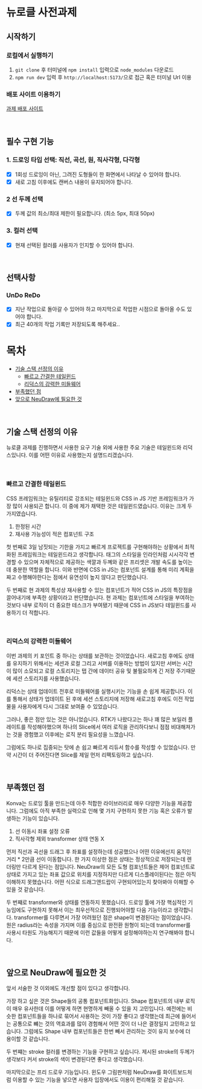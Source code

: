 # 뉴로클 사전과제

## 시작하기

### 로컬에서 실행하기

1. `git clone` 후 터미널에 `npm install` 입력으로 `node_modules` 다운로드
2. `npm run dev` 입력 후 `http://localhost:5173/`으로 접근 혹은 터미널 Url 이용

### 배포 사이트 이용하기

[과제 배포 사이트](https://newdraw-iota.vercel.app/)

<br>

## 필수 구현 기능

### 1. 드로잉 타입 선택: 직선, 곡선, 원, 직사각형, 다각형

- [x] 1회성 드로잉이 아닌, 그려진 도형들이 한 화면에서 나타날 수 있어야 합니다.
- [x] 새로 고침 이후에도 캔버스 내용이 유지되어야 합니다.

### 2 선 두께 선택

- [x] 두께 값의 최소/최대 제한이 필요합니다. (최소 5px, 최대 50px)

### 3. 컬러 선택

- [x] 현재 선택된 컬러를 사용자가 인지할 수 있어야 합니다.

<br>

## 선택사항

### UnDo ReDo

- [x] 지난 작업으로 돌아갈 수 있어야 하고 마지막으로 작업한 시점으로 돌아올 수도 있어야 합니다.
- [x] 최근 40개의 작업 기록만 저장되도록 해주세요..

# 목차

- [기술 스택 선정의 이유](#기술-스택-선정의-이유)
  - [빠르고 간결한 테일윈드](#빠르고-간결한-테일윈드)
  - [리덕스의 강력한 미들웨어](#리덕스의-강력한-미들웨어)
- [부족했던 점](#부족했던-점)
- [앞으로 NeuDraw에 필요한 것](#앞으로-neudraw에-필요한-것)

<br>

## 기술 스택 선정의 이유

뉴로클 과제를 진행하면서 사용한 요구 기술 외에 사용한 주요 기술은 테일윈드와 리덕스있니다. 이를 어떤 이유로 사용했는지 설명드리겠습니다.

<br />

### 빠르고 간결한 테일윈드

CSS 프레임워크는 유틸리티로 강조되는 테일윈드와 CSS in JS 기반 프레임워크가 가장 많이 사용되곤 합니다. 이 중에 제가 채택한 것은 테일윈드였습니다.
이유는 크게 두 가지였습니다.

1. 한정된 시간
2. 재사용 가능성이 적은 컴포넌트 구조

첫 번째로 3일 남짓되는 기한을 가지고 빠르게 프로젝트를 구현해야하는 상황에서 최적화된 프레임워크는 테일윈드라고 생각합니다. 태그의 스타일을 인라인처럼 시시각각 변경할 수 있으며 자체적으로 제공하는 색깔과 두꼐와 같은 프리셋은 개발 속도를 높이는 데 충분한 역할을 합니다. 이와 반면에 CSS in JS는 컴포넌트 설계를 통해 미리 계획을 짜고 수행해야한다는 점에서 유연성이 높지 않다고 판단했습니다.

두 번째로 현 과제의 특성상 재사용할 수 있는 컴포넌트가 적어 CSS in JS의 특장점을 끌어내기에 부족한 상황이라고 판단했습니다. 현 과제는 컴포넌트에 스타일을 부여하는 것보다 내부 로직이 더 중요한 테스크가 부여됐기 때문에 CSS in JS보다 테일윈드를 사용하기 더 적합니다.

<br />

### 리덕스의 강력한 미들웨어

이번 과제의 키 포인트 중 하나는 상태를 보관하는 것이었습니다. 새로고침 후에도 상태를 유지하기 위해서는 세션과 로컬 그리고 서버를 이용하는 방법이 있지만 서버는 시간이 많이 소모되고 로컬 스토리지는 탭 간에 데이터 공유 및 불필요하게 긴 저장 주기때문에 세션 스토리지를 사용했습니다.

리덕스는 상태 업데이트 전후로 미들웨어를 실행시키는 기능을 손 쉽게 제공합니다. 이를 통해서 상태가 업데이트 된 후에 세션 스토리지에 저장해 새로고침 후에도 이전 작업물을 사용자에게 다시 그대로 보여줄 수 있었습니다.

그러나, 좋은 점만 있는 것은 아니었습니다. RTK가 나왔다고는 하나 꽤 많은 보일러 플레이트를 작성해야했으며 하나의 Slice에서 여러 로직을 관리하다보니 점점 비대해져가는 것을 경험했고 이후에는 로직 분리 필요성을 느꼈습니다.

그럼에도 하나로 집중되는 탓에 손 쉽고 빠르게 리듀서 함수를 작성할 수 있었습니다. 만약 시간이 더 주어진다면 Slice를 제일 먼저 리팩토링하고 싶습니다.

<br />

## 부족했던 점

Konva는 드로잉 툴을 만드는데 아주 적합한 라이브러리로 매우 다양한 기능을 제공합니다. 그럼에도 아직 부족한 실력으로 인해 몇 가지 구현하지 못한 기능 혹은 오류가 발생하는 기능이 있습니다.

1. 선 이동시 좌표 설정 오류
2. 직사각형 제외 transformer 상태 연동 X

먼저 직선과 곡선을 드래그 후 좌표를 설정하는데 성공했으나 어떤 이유에선지 움직인 거리 \* 2만큼 선이 이동합니다. 한 가지 이상한 점은 상태는 정상적으로 저장되는데 렌더링만 다르게 된다는 점입니다. NeuDraw의 모든 도형 컴포넌트들은 제어 컴포넌트로 상태로 가지고 있는 좌표 값으로 위치를 지정하지만 다르게 디스플레이된다는 점은 아직 이해하지 못했습니다. 어떤 식으로 드래그앤드랍이 구현되어있는지 찾아봐야 이해할 수 있을 것 같습니다.

두 번쨰로 transformer와 상태를 연동하지 못했습니다. 드로잉 툴에 가장 핵심적인 기능임에도 구현하지 못해서 이는 최우선적으로 진행되어야할 다음 기능이라고 생각합니다. transformer를 다루면서 가장 어려웠던 점은 shape이 변경된다는 점이었습니다. 원은 radius라는 속성을 가지며 이를 중심으로 완전환 원형이 되는데 transformer를 사용시 타원도 가능해지기 때문에 이런 값들을 어떻게 설정해야하는지 연구해봐야 합니다.

<br />

## 앞으로 NeuDraw에 필요한 것

앞서 서술한 것 이외에도 개선할 점이 있다고 생각합니다.

가장 하고 싶은 것은 Shape들의 공통 컴포넌트화입니다. Shape 컴포넌트의 내부 로직이 매우 유사한데 이를 어떻게 하면 현명하게 빼올 수 있을 지 고민입니다. 예전에는 비슷한 컴포넌트들을 하나로 묶어서 사용하는 것이 가장 좋다고 생각했는데 최근에 들어서는 공통으로 뺴는 것의 역효과를 많이 경험해서 어떤 것이 더 나은 결정일지 고민하고 있습니다. 그럼에도 Shape 내부 컴포넌트들은 한번 빼서 관리하는 것이 유지 보수에 더 용이할 것 같습니다.

두 번쨰는 stroke 컬러를 변경하는 기능을 구현하고 싶습니다. 제시된 stroke의 두께가 생각보다 커서 stroke의 색이 변경된다면 좋다고 생각했습니다.

마지막으로는 프리 드로우 기능입니다. 윈도우 그림판처럼 NeuDraw를 화이트보드처럼 이용할 수 있는 기능을 넣으면 사용자 입장에서도 이용이 편리해질 것 같습니다.

